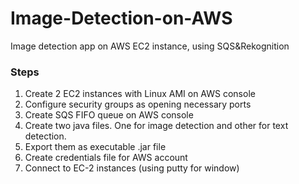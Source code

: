 # Image-Detection-on-AWS
Image detection app on AWS EC2 instance, using SQS&amp;Rekognition  
### Steps
 1. Create 2 EC2 instances with Linux AMI on AWS console  
 2. Configure security groups as opening necessary ports
 3. Create SQS FIFO queue on AWS console
 4. Create two java files. One for image detection and other for text detection.  
 5. Export them as executable .jar file  
 6. Create credentials file for AWS account  
 7. Connect to EC-2 instances (using putty for window)
